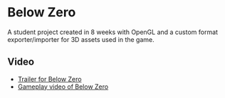# Below Zero
A student project created in 8 weeks with OpenGL and a custom format exporter/importer for 3D assets used in the game.

## Video
- [Trailer for Below Zero](https://www.youtube.com/watch?v=i6Oqc58PE8Q&t=)
- [Gameplay video of Below Zero](https://youtu.be/aw0-KXw5lGE)
